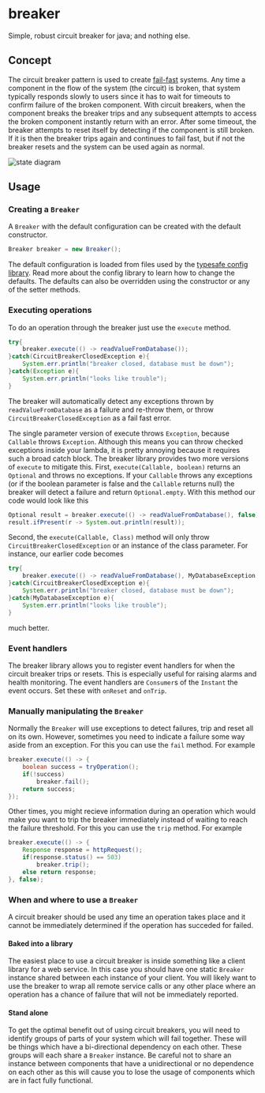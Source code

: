 # breaker
Simple, robust circuit breaker for java; and nothing else.

## Concept

The circuit breaker pattern is used to create [fail-fast](https://en.wikipedia.org/wiki/Fail-fast) systems. Any time a component in the flow of the system (the circuit) is broken, that system typically responds slowly to users since it has to wait for timeouts to confirm failure of the broken component. With circuit breakers, when the component breaks the breaker trips and any subsequent attempts to access the broken component instantly return with an error. After some timeout, the breaker attempts to reset itself by detecting if the component is still broken. If it is then the breaker trips again and continues to fail fast, but if not the breaker resets and the system can be used again as normal.

![state diagram](https://lucidchart.com/publicSegments/view/a7b2d834-aff0-47ef-9741-cc93cf757118/image.png)

## Usage

### Creating a `Breaker`

A `Breaker` with the default configuration can be created with the default constructor.

```java
Breaker breaker = new Breaker();
```

The default configuration is loaded from files used by the [typesafe config library](https://github.com/typesafehub/config). Read more about the config library to learn how to change the defaults. The defaults can also be overridden using the constructor or any of the setter methods.

### Executing operations

To do an operation through the breaker just use the `execute` method.

```java
try{
    breaker.execute(() -> readValueFromDatabase());
}catch(CircuitBreakerClosedException e){
    System.err.println("breaker closed, database must be down");
}catch(Exception e){
    System.err.println("looks like trouble");
}
```

The breaker will automatically detect any exceptions thrown by `readValueFromDatabase` as a failure and re-throw them, or throw `CircuitBreakerClosedException` as a fail fast error.

The single parameter version of execute throws `Exception`, because `Callable` throws `Exception`. Although this means you can throw checked exceptions inside your lambda, it is pretty annoying because it requires such a broad catch block. The breaker library provides two more versions of `execute` to mitigate this.
First, `execute(Callable, boolean)` returns an `Optional` and throws no exceptions. If your `Callable` throws any exceptions (or if the boolean parameter is false and the `Callable` returns null) the breaker will detect a failure and return `Optional.empty`. With this method our code would look like this

```java
Optional result = breaker.execute(() -> readValueFromDatabase(), false);
result.ifPresent(r -> System.out.println(result));
```

Second, the `execute(Callable, Class)` method will only throw `CircuitBreakerClosedException` or an instance of the class parameter. For instance, our earlier code becomes

```java
try{
    breaker.execute(() -> readValueFromDatabase(), MyDatabaseException.class);
}catch(CircuitBreakerClosedException e){
    System.err.println("breaker closed, database must be down");
}catch(MyDatabaseException e){
    System.err.println("looks like trouble");
}
```

much better.

### Event handlers

The breaker library allows you to register event handlers for when the circuit breaker trips or resets. This is especially useful for raising alarms and health monitoring.
The event handlers are `Consumer`s of the `Instant` the event occurs. Set these with `onReset` and `onTrip`.

### Manually manipulating the `Breaker`

Normally the `Breaker` will use exceptions to detect failures, trip and reset all on its own.
However, sometimes you need to indicate a failure some way aside from an exception. For this you can use the `fail` method. For example
```java
breaker.execute(() -> {
    boolean success = tryOperation();
    if(!success)
        breaker.fail();
    return success;
});
```

Other times, you might recieve information during an operation which would make you want to trip the breaker immediately instead of waiting to reach the failure threshold. For this you can use the `trip` method. For example
```java
breaker.execute(() -> {
    Response response = httpRequest();
    if(response.status() == 503)
        breaker.trip();
    else return response;
}, false);
```

### When and where to use a `Breaker`

A circuit breaker should be used any time an operation takes place and it cannot be immediately determined if the operation has succeded for failed.

#### Baked into a library

The easiest place to use a circuit breaker is inside something like a client library for a web service. In this case you should have one static `Breaker` instance shared between each instance of your client. You will likely want to use the breaker to wrap all remote service calls or any other place where an operation has a chance of failure that will not be immediately reported.

#### Stand alone

To get the optimal benefit out of using circuit breakers, you will need to identify groups of parts of your system which will fail together. These will be things which have a bi-directional dependency on each other. These groups will each share a `Breaker` instance. Be careful not to share an instance between components that have a unidirectional or no dependence on each other as this will cause you to lose the usage of components which are in fact fully functional.
